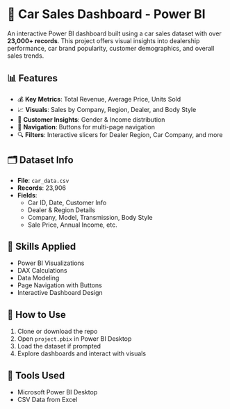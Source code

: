 # 🚗 Car Sales Dashboard - Power BI

An interactive Power BI dashboard built using a car sales dataset with over **23,000+ records**. This project offers visual insights into dealership performance, car brand popularity, customer demographics, and overall sales trends.

## 📊 Features
- 💰 **Key Metrics**: Total Revenue, Average Price, Units Sold
- 📈 **Visuals**: Sales by Company, Region, Dealer, and Body Style
- 👥 **Customer Insights**: Gender & Income distribution
- 🧭 **Navigation**: Buttons for multi-page navigation
- 🔍 **Filters**: Interactive slicers for Dealer Region, Car Company, and more

## 🗂 Dataset Info
- **File**: `car_data.csv`
- **Records**: 23,906
- **Fields**:
  - Car ID, Date, Customer Info
  - Dealer & Region Details
  - Company, Model, Transmission, Body Style
  - Sale Price, Annual Income, etc.

## 🧠 Skills Applied
- Power BI Visualizations
- DAX Calculations
- Data Modeling
- Page Navigation with Buttons
- Interactive Dashboard Design

## 📁 How to Use
1. Clone or download the repo
2. Open `project.pbix` in Power BI Desktop
3. Load the dataset if prompted
4. Explore dashboards and interact with visuals

## 📌 Tools Used
- Microsoft Power BI Desktop
- CSV Data from Excel
